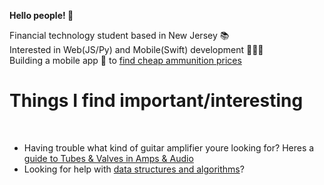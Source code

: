 <html>

<b>Hello people! 🤝 </b>

<body>

<div class="intro">
<p>
  Financial technology student based in New Jersey 📚<br>
  Interested in Web(JS/Py) and Mobile(Swift) development 👨🏾‍💻<br>
  Building a mobile app 📱 to <a href="https://github.com/chakane3/crispy-computing-machine">find cheap ammunition prices</a><br>
  
  
</p>
</div>


<div class="interests">
<p>
  <h1>Things I find important/interesting</h1><br>
  
  <ul>
  <li> Having trouble what kind of guitar amplifier youre looking for? Heres a <a href="https://spartanmusic.co.uk/blogs/smblog/beginner-guide-to-tubes-valves-in-amps-audio"> guide to Tubes & Valves in Amps & Audio</a> </li>
  <li>
    Looking for  help with <a href=""> data structures and algorithms</a>? 
  </li>
  </ul>
  
</p>
</div>

<div class="stats">
  
</div>
</body>
</html>


